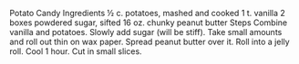 Potato Candy
Ingredients
½ c. potatoes, mashed and cooked
1 t. vanilla
2 boxes powdered sugar, sifted
16 oz. chunky peanut butter
Steps
Combine vanilla and potatoes. Slowly add sugar (will be stiff).
Take small amounts and roll out thin on wax paper. Spread peanut butter over it.
Roll into a jelly roll. Cool 1 hour.
Cut in small slices.
